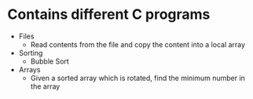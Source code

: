 # Contains different C programs
  - Files
    - Read contents from the file and copy the content into a local array
- Sorting
  - Bubble Sort
- Arrays
  - Given a sorted array which is rotated, find the minimum number in the array

